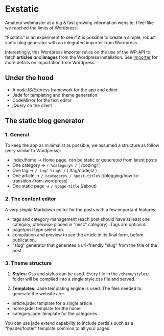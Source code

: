 # Exstatic
Amateur webmaster at a big & fast growing information website, I feel like we reached the limits of Wordpress.

"Exstatic" is an experiment to see if it is possible to create a simple, robust static blog generator with an integrated importer from Wordpress.

Interestingly, this Wordpress importer relies on the use of the WP-API to fetch **articles** *and* **images** from the Wordpress installation. See [Importer](#importer) for more details on importation from Wordpress.


## Under the hood
 - A nodeJS/Express framework for the app and editor
 - Jade for templating and theme generation
 - CodeMirror for the text editor
 - jQuery on the client

## The static blog generator
### 1. General
To keep the app as minimalist as possible, we assumed a structure as follow (very similar to Wordpress):
 - Index/home -> Home page, can be static or generated from latest posts
 - One category -> `/ %category% /` ( /coding/ )
 - One tag -> `/ tag/ %tag% /` ( /tag/nodejs/ )
 - One article -> `/ %category% / %post-title%` (/blogging/how-to-transition-from-wordpress)
 - One static page -> `/ %page-title` (/about)

### 2. The content editor
A *very simple* Markdown editor for the posts with a few important features:
 - tags and category management (each post should have at least one category, otherwise placed in "misc" category). Tags are optional.
 - page/post type selection.
 - compilation and preview to see the article in its final form, before publication.
 - "slug" generator that generates a url-friendly "slug" from the title of the post

### 3. Theme structure
1. **Styles:**
Css and stylus can be used. Every file in the `/theme/styles/` folder will be compiled into a single style.css file and served.

2. **Templates:**
Jade templating engine is used. The files needed to generate the website are:
  - article.jade: template for a single article
  - home.jade: template for the home
  - category.jade: template for the categories

You can use jade extend capability to include partials such as a "header/footer" template common to all your pages.
